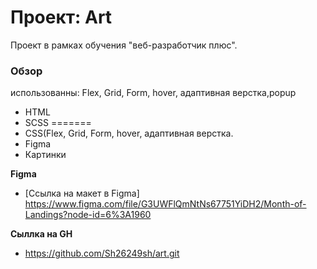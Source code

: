 # Проект: Art #
Проект в рамках обучения "веб-разработчик плюс".


### Обзор
 использованны:
  Flex, Grid, Form, hover, адаптивная верстка,popup
* HTML
* SCSS
=======
* CSS(Flex, Grid, Form, hover, адаптивная верстка.
* Figma
* Картинки

**Figma**

* [Ссылка на макет в Figma]
https://www.figma.com/file/G3UWFlQmNtNs67751YiDH2/Month-of-Landings?node-id=6%3A1960
  
**Сыллка на GH**

*
  https://github.com/Sh26249sh/art.git
